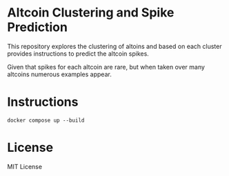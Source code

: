 # Altcoin Clustering and Spike Prediction

This repository explores the clustering of altoins and based on each cluster provides instructions to predict the altcoin spikes.

Given that spikes for each altcoin are rare, but when taken over many altcoins numerous examples appear.

# Instructions

`docker compose up --build`

# License

MIT License